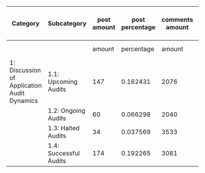 | Category                                   | Subcategory               | post amount | post percentage | comments amount | comments percentage | involved users amount | involved users percentage | average comment | average upvote | average upvote ratio | average downvote | sentiment score average | sentiment score standard deviation |
|--------------------------------------------|---------------------------|-------------|-----------------|-----------------|---------------------|-----------------------|---------------------------|-----------------|----------------|----------------------|------------------|-------------------------|------------------------------------|
|                                            |                           | amount      | percentage      | amount          | percentage          | amount                | percentage                |                 |                |                      |                  | average                   | standard deviation                |
| 1: Discussion of Application Audit Dynamics| 1.1: Upcoming Audits      | 147         | 0.162431        | 2076            | 0.089076            | 298                   | 0.091299                  | 14.122449       | 42.544218      | 0.781837             | 3.849288         | 3.503401                  | 0.960694                          |
|                                            | 1.2: Ongoing Audits       | 60          | 0.066298        | 2040            | 0.087531            | 126                   | 0.038603                  | 34.000000       | 61.483333      | 0.770500             | 5.344070         | 3.383333                  | 0.71525                           |
|                                            | 1.3: Halted Audits        | 34          | 0.037569        | 3533            | 0.151592            | 69                    | 0.02114                   | 103.911765      | 255.235294     | 0.775588             | 26.670220        | 1.647059                  | 0.773906                          |
|                                            | 1.4: Successful Audits    | 174         | 0.192265        | 3081            | 0.132198            | 388                   | 0.118873                  | 17.706897       | 67.396552      | 0.795287             | 6.003450         | 4.005747                  | 0.8635                            |
